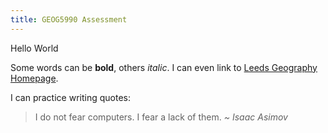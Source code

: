 ```yaml
---
title: GEOG5990 Assessment
---
```



Hello World

Some words can be **bold**, others *italic*.
I can even link to [Leeds Geography Homepage](https://environment.leeds.ac.uk/geography "Leeds Geography Homepage").

I can practice writing quotes:
> I do not fear computers.
> I fear a lack of them.
> *~ Isaac Asimov*